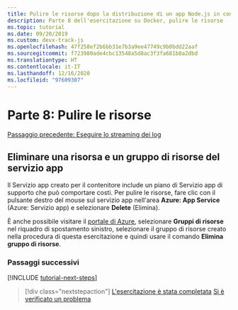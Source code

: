 ```yaml
---
title: Pulire le risorse dopo la distribuzione di un app Node.js in contenitore da Visual Studio Code
description: Parte 8 dell'esercitazione su Docker, pulire le risorse
ms.topic: tutorial
ms.date: 09/20/2019
ms.custom: devx-track-js
ms.openlocfilehash: 47f258ef2b6bb31e7b3a9ee47749c9b0bdd22aaf
ms.sourcegitcommit: f723980ade4cbc13548a5d8ac3f3fa681b8a2dbd
ms.translationtype: HT
ms.contentlocale: it-IT
ms.lasthandoff: 12/16/2020
ms.locfileid: "97609307"
---
```

# <a name="part-8-clean-up-resources"></a>Parte 8: Pulire le risorse

[Passaggio precedente: Eseguire lo streaming dei log](tutorial-vscode-docker-node-07.md)

## <a name="delete-app-service-resource-and-resource-group"></a>Eliminare una risorsa e un gruppo di risorse del servizio app

Il Servizio app creato per il contenitore include un piano di Servizio app di supporto che può comportare costi. Per pulire le risorse, fare clic con il pulsante destro del mouse sul servizio app nell'area **Azure: App Service** (Azure: Servizio app) e selezionare **Delete** (Elimina).

È anche possibile visitare il [portale di Azure](https://portal.azure.com), selezionare **Gruppi di risorse** nel riquadro di spostamento sinistro, selezionare il gruppo di risorse creato nella procedura di questa esercitazione e quindi usare il comando **Elimina gruppo di risorse**.

### <a name="next-steps"></a>Passaggi successivi

[!INCLUDE [tutorial-next-steps](../../includes/tutorial-next-steps.md)]

> [!div class="nextstepaction"]
> [L'esercitazione è stata completata](../../how-to/deploy-containers.md) [Si è verificato un problema](https://www.research.net/r/PWZWZ52?tutorial=node-deployment-docker-extension&step=clean-up-resources)